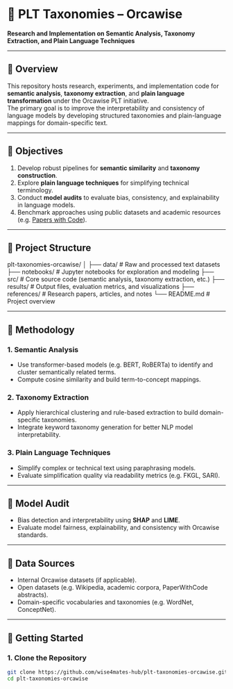 # 🧠 PLT Taxonomies – Orcawise  
**Research and Implementation on Semantic Analysis, Taxonomy Extraction, and Plain Language Techniques**

---

## 📘 Overview
This repository hosts research, experiments, and implementation code for **semantic analysis**, **taxonomy extraction**, and **plain language transformation** under the Orcawise PLT initiative.  
The primary goal is to improve the interpretability and consistency of language models by developing structured taxonomies and plain-language mappings for domain-specific text.

---

## 🎯 Objectives
1. Develop robust pipelines for **semantic similarity** and **taxonomy construction**.  
2. Explore **plain language techniques** for simplifying technical terminology.  
3. Conduct **model audits** to evaluate bias, consistency, and explainability in language models.  
4. Benchmark approaches using public datasets and academic resources (e.g. [Papers with Code](https://paperswithcode.com)).  

---

## 🧩 Project Structure
plt-taxonomies-orcawise/
│
├── data/ # Raw and processed text datasets
├── notebooks/ # Jupyter notebooks for exploration and modeling
├── src/ # Core source code (semantic analysis, taxonomy extraction, etc.)
├── results/ # Output files, evaluation metrics, and visualizations
├── references/ # Research papers, articles, and notes
└── README.md # Project overview


---

## 🧠 Methodology
### 1. Semantic Analysis  
- Use transformer-based models (e.g. BERT, RoBERTa) to identify and cluster semantically related terms.  
- Compute cosine similarity and build term-to-concept mappings.  

### 2. Taxonomy Extraction  
- Apply hierarchical clustering and rule-based extraction to build domain-specific taxonomies.  
- Integrate keyword taxonomy generation for better NLP model interpretability.  

### 3. Plain Language Techniques  
- Simplify complex or technical text using paraphrasing models.  
- Evaluate simplification quality via readability metrics (e.g. FKGL, SARI).  

---

## 🧮 Model Audit
- Bias detection and interpretability using **SHAP** and **LIME**.  
- Evaluate model fairness, explainability, and consistency with Orcawise standards.  

---

## 🔗 Data Sources
- Internal Orcawise datasets (if applicable).  
- Open datasets (e.g. Wikipedia, academic corpora, PaperWithCode abstracts).  
- Domain-specific vocabularies and taxonomies (e.g. WordNet, ConceptNet).  

---

## 🚀 Getting Started
### 1. Clone the Repository
```bash
git clone https://github.com/wise4mates-hub/plt-taxonomies-orcawise.git
cd plt-taxonomies-orcawise
